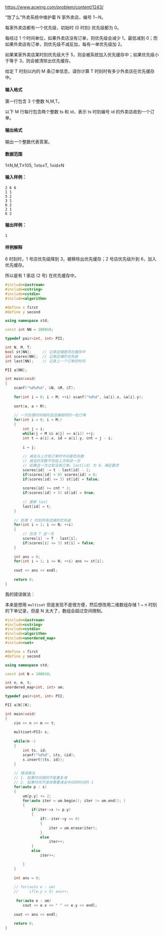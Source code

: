 https://www.acwing.com/problem/content/1243/

“饱了么”外卖系统中维护着 N 家外卖店，编号 1∼N。

每家外卖店都有一个优先级，初始时 (0 时刻) 优先级都为 0。

每经过 1 个时间单位，如果外卖店没有订单，则优先级会减少 1，最低减到 0；而如果外卖店有订单，则优先级不减反加，每有一单优先级加 2。

如果某家外卖店某时刻优先级大于 5，则会被系统加入优先缓存中；如果优先级小于等于 3，则会被清除出优先缓存。

给定 T 时刻以内的 M 条订单信息，请你计算 T 时刻时有多少外卖店在优先缓存中。

#### 输入格式

第一行包含 3 个整数 N,M,T。

以下 M 行每行包含两个整数 ts 和 id，表示 ts 时刻编号 id 的外卖店收到一个订单。

#### 输出格式

输出一个整数代表答案。

#### 数据范围

1≤N,M,T≤105,
1≤ts≤T,
1≤id≤N

#### 输入样例：

```
2 6 6
1 1
5 2
3 1
6 2
2 1
6 2
```

#### 输出样例：

```
1
```

#### 样例解释

6 时刻时，1 号店优先级降到 3，被移除出优先缓存；2 号店优先级升到 6，加入优先缓存。

所以是有 1 家店 (2 号) 在优先缓存中。

```cpp
#include<iostream>
#include<cstring>
#include<cstdio>
#include<algorithm>

#define x first
#define y second

using namespace std;

const int NN = 100010;

typedef pair<int, int> PII;

int N, M, T;
bool st[NN];     // 记录店铺是否在缓存中
int scores[NN];  // 记录店铺的优先级
int last[NN];    // 记录上一个订单的时间

PII a[NN];

int main(void)
{
    scanf("%d%d%d", &N, &M, &T);
    
    for(int i = 0; i < M; ++i) scanf("%d%d", &a[i].x, &a[i].y);
    
    sort(a, a + M);
    
    // 一次处理时间相同且店铺相同的一批订单
    for(int i = 0; i < M;)
    {
        int j = i;
        while(j < M && a[j] == a[i]) ++j;
        int t = a[i].x, id = a[i].y, cnt = j - i;
        
        i = j;
        
        // 减去与上次有订单时中间差的天数
        // 减去的天数不包括上次和这一次
        // 如果这一次之前没有订单，last[id] 为 0，满足要求
        scores[id] -= t - last[id] - 1;
        if(scores[id] < 0) scores[id] = 0;
        if(scores[id] <= 3) st[id] = false;
        
        scores[id] += cnt * 2;
        if(scores[id] > 5) st[id] = true;
        
        // 更新 last
        last[id] = t;
    }
    
    // 处理 t 时刻所有店铺的优先级
    for(int i = 1; i <= N; ++i)
    {
        // 包含 T 这一天
        scores[i] -= T - last[i];
        if(scores[i] <= 3) st[i] = false;
    }
    
    int ans = 0;
    for(int i = 1; i <= N; ++i) ans += st[i];
    
    cout << ans << endl;
    
    return 0;
}
```



我的错误做法：

本来是想用 `multiset` 但是发现不是很方便，然后想改用二维数组存储 1 ~ n  时刻的下单记录，但是 N 太大了，数组会超过空间限制。

```cpp
#include<iostream>
#include<cstring>
#include<cstdio>
#include<algorithm>
#include<unordered_map>
#include<set>

#define x first
#define y second

using namespace std;

const int N = 100010;

int n, m, t;
unordered_map<int, int> um;

typedef pair<int, int> PII;

PII a[N][N];

int main(void)
{
    cin >> n >> m >> t;
    
    multiset<PII> s;
    
    while(m--)
    {
        int ts, id;
        scanf("%d%d", &ts, &id);
        s.insert({ts, id});
    }
    
    // 错误做法
    // 1. 如果时间相同不能重复减
    // 2. 如果时间不连续需要减去中间的时间的 1 
    for(auto p : s)
    {
        um[p.y] += 2;
        for(auto iter = um.begin(); iter != um.end(); )
        {
            if(iter->x != p.y)
            {
                if(--iter->y <= 0)
                {
                    iter = um.erase(iter);
                }
                else
                    iter++;
            }
            else
                iter++;

        }
    }
    
    int ans = 0;
    
    // for(auto e : um)
    //     if(e.y > 5) ans++;
    
     for(auto e : um)
        cout << e.x << " " << e.y << endl;
        
    cout << ans << endl;
    
    return 0;
}
```

